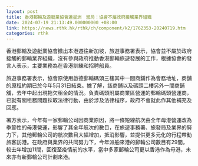 ```yaml
---
layout: post
title: 香港郵輪及遊艇業協會遷星洲　當局：協會不屬政府接觸業界組織
date: 2024-07-19 21:13:49.000000000 +08:00
link: https://news.rthk.hk/rthk/ch/component/k2/1762353-20240719.htm
categories: rthk
---
```


香港郵輪及遊艇業協會撤出本港遷往新加坡，旅遊事務署表示，協會並不屬於政府接觸的郵輪業界組織，沒有參與政府推動香港郵輪旅遊發展的工作，根據協會的發言人表示，主要業務為在香港訓練和招聘船員。
 
旅遊事務署表示，協會原使用啟德郵輪碼頭三樓其中一間商鋪作為會務地址，商舖的原租約期已於今年5月31日結束。據了解，該商舖以及碼頭二樓另外一間商鋪舖，去年中起出現拖欠租金的情況。負責碼頭附屬商業區營運的郵輪碼頭營運商，已就有關租務問題採取法律行動，由於涉及法律程序，政府不會就此作其他補充及回應。

署方表示，今年有一家郵輪公司因商業原因，將一條短線航次由全年母港營運改為季節性的母港營運，影響了其全年航次的數目，在旅遊事務署、旅發局及業界的努力下，其他郵輪公司的航次數目大幅增加，抵消影響，並提供更多元化的行程帶動旅客訪港。在政府與業界的共同努力下，今年派船來港的郵輪公司數目有29間，較去年增加11間，回復至疫情前的水平，當中多家郵輪公司更以香港作為母港，未來亦有新郵輪公司計劃來港。
